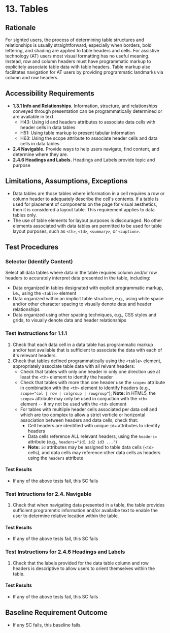 # 13. Tables
## Rationale
For sighted users, the process of determining table structures and relationships is usually straightforward, especially when borders, bold lettering, and shading are applied to table headers and cells. For assistive technology (AT) users most visual formatting has no useful meaning. Instead, row and column headers must have programmatic markup to explicitely associate table data with table headers. Table markup also facilitates navigation for AT users by providing programmatic landmarks via column and row headers.

## Accessibility Requirements
* **1.3.1 Info and Relationships.** Information, structure, and relationships conveyed through presentation can be programmatically determined or are available in text.
  * H43: Using id and headers attributes to associate data cells with header cells in data tables
  * H51: Using table markup to present tabular information
  * H63: Using the scope attribute to associate header cells and data cells in data tables
* **2.4 Navigable.** Provide ways to help users navigate, find content, and determine where they are.
* **2.4.6 Headings and Labels.** Headings and Labels provide topic and purpose

## Limitations, Assumptions, Exceptions
* Data tables are those tables where information in a cell requires a row or column header to adequately describe the cell's contents. If a table is used for placement of components on the page for visual aesthetics, then it is considered a layout table. This requirement applies to data tables only.
* The use of table elements for layout purposes is discouraged. No other elements associated with data tables are permitted to be used for table layout purposes, such as `<th>`, `<td>`, `<summary>`, or `<caption>`.

## Test Procedures 
### Selector (Identify Content)
Select all data tables where data in the table requires column and/or row headers to accurately interpret data presented in the table, including:
* Data organized in tables designated with explicit programmatic markup, i.e., using the `<table>` element
* Data organized within an implicit table structure, e.g., using white space and/or other character spacing to visually denote data and header relationships
* Data organized using other spacing techniques, e.g., CSS styles and grids, to visually denote data and header relationships

### Test Instructions for 1.1.1
1. Check that each data cell in a data table has programmatic markup and/or text available that is sufficient to associate the data with each of it's relevant headers. 
2. Check that tables defined programmatically using the `<table>` element, appropriately associate table data with all relvant headers:
    * Check that tables with only one header in only one direction use at least the `<th>` element to identify the header
    * Check that tables with more than one header use the `scope=` attribute in combination with the `<th>` element to identify headers (e.g., `scope="col | row | colgroup | rowgroup"`); **Note:** in HTML5, the `scope=` attribute may only be used in conjuction with the `<th>` element -- it my not be used with the `<td>` element
    * For tables with multiiple header cells associated per data cell and which are too complex to allow a strict verticle or horizontal association between headers and data cells, check that:
        * Cell headers are identified with unique `id=` attributes to identify headers
        * Data cells reference ALL relevant headers, using the `headers=` attribute (e.g., `headers="id1 id2 id3 ..."`)
        * **Note:** `id` attributes may be assigned to table data cells (`<td>` cells), and data cells may reference other data cells as headers using the `headers` attribute

#### Test Results
* If any of the above tests fail, this SC fails

### Test Intructions for 2.4. Navigable
1. Check that when navigating data presented in a table, the table provides sufficient programmtic information and/or availalbe text to enable the user to determine relative location within the table.

#### Test Results
* If any of the above tests fail, this SC fails

### Test Instructions for 2.4.6 Headings and Labels
1. Check that the labels provided for the data table column and row headers is descriptive to allow users to orient themselves within the table.  

#### Test Results
* If any of the above tests fail, this SC fails

## Baseline Requirement Outcome
* If any SC fails, this baseline fails.
